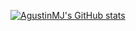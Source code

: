 [![AgustinMJ's GitHub stats](https://github-readme-stats.vercel.app/api?username=AgustinMJ&count_private=true&show_icons=true&theme=tokyonight)](https://github.com/anuraghazra/github-readme-stats)

<!--
**AgustinMJ/AgustinMJ** is a ✨ _special_ ✨ repository because its `README.md` (this file) appears on your GitHub profile.

Here are some ideas to get you started:

- 🔭 I’m currently working on ...
- 🌱 I’m currently learning ...
- 👯 I’m looking to collaborate on ...
- 🤔 I’m looking for help with ...
- 💬 Ask me about ...
- 📫 How to reach me: ...
- 😄 Pronouns: ...
- ⚡ Fun fact: ...
-->
